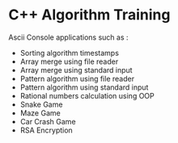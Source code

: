 # C++ Algorithm Training

Ascii Console applications such as :

- Sorting algorithm timestamps
- Array merge using file reader
- Array merge using standard input
- Pattern algorithm using file reader
- Pattern algorithm using standard input
- Rational numbers calculation using OOP
- Snake Game
- Maze Game
- Car Crash Game
- RSA Encryption
